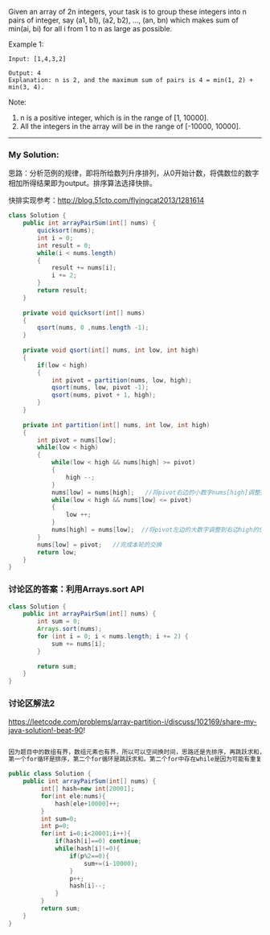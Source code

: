 Given an array of 2n integers, your task is to group these integers into n pairs of integer, say (a1, b1), (a2, b2), ..., (an, bn) which makes sum of min(ai, bi) for all i from 1 to n as large as possible.

Example 1:
```
Input: [1,4,3,2]

Output: 4
Explanation: n is 2, and the maximum sum of pairs is 4 = min(1, 2) + min(3, 4).
```
Note:
1. n is a positive integer, which is in the range of [1, 10000].  <br>
2. All the integers in the array will be in the range of [-10000, 10000].   <br>


****************************************
### My Solution:
思路：分析范例的规律，即将所给数列升序排列，从0开始计数，将偶数位的数字相加所得结果即为output。排序算法选择快排。<br>

快排实现参考：http://blog.51cto.com/flyingcat2013/1281614

```java
class Solution {
    public int arrayPairSum(int[] nums) {
        quicksort(nums);
        int i = 0;
        int result = 0;
        while(i < nums.length)
        {
            result += nums[i];
            i += 2;
        }
        return result;
    }
    
    private void quicksort(int[] nums)
    {
        qsort(nums, 0 ,nums.length -1);
    }
    
    private void qsort(int[] nums, int low, int high)
    {
        if(low < high)
        {
            int pivot = partition(nums, low, high);
            qsort(nums, low, pivot -1);
            qsort(nums, pivot + 1, high);
        }
    }
    
    private int partition(int[] nums, int low, int high)
    {
        int pivot = nums[low];
        while(low < high)
        {
            while(low < high && nums[high] >= pivot)
            {
                high --;
            }
            nums[low] = nums[high];   //将pivot右边的小数字nums[high]调整到pivot的位置
            while(low < high && nums[low] <= pivot)
            {
                low ++;
            }
            nums[high] = nums[low];  //将pivot左边的大数字调整到右边high的位置，high即上一次while循环结束的位置
        }
        nums[low] = pivot;   //完成本轮的交换
        return low;
    }
}
```



### 讨论区的答案：利用Arrays.sort API
```java
class Solution {
    public int arrayPairSum(int[] nums) {
        int sum = 0;
        Arrays.sort(nums);
        for (int i = 0; i < nums.length; i += 2) {
            sum += nums[i];
        }
        
        return sum;
    }
}
```

### 讨论区解法2

https://leetcode.com/problems/array-partition-i/discuss/102169/share-my-java-solution!-beat-90!
```java

因为题目中的数组有界，数组元素也有界，所以可以空间换时间，思路还是先排序，再跳跃求和，只不过排序的时候时间复杂度降到了O(n)。<br>
第一个for循环是排序，第二个for循环是跳跃求和。第二个for中存在while是因为可能有重复数字，有可能hash[i] > 1。

public class Solution {
    public int arrayPairSum(int[] nums) {
         int[] hash=new int[20001];
         for(int ele:nums){
             hash[ele+10000]++;
         }
         int sum=0;
         int p=0;
         for(int i=0;i<20001;i++){
             if(hash[i]==0) continue;
             while(hash[i]!=0){
                 if(p%2==0){
                     sum+=(i-10000);
                 }
                 p++;
                 hash[i]--;
             }
         }
         return sum;
    }
}
```

